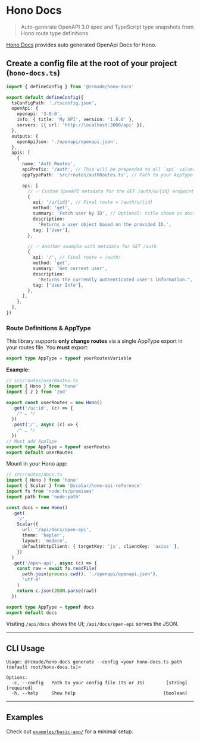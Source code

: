 # Hono Docs

> Auto-generate OpenAPI 3.0 spec and TypeScript type snapshots from Hono route type definitions

[Hono Docs](https://github.com/Rcmade/hono-docs) provides auto generated OpenApi Docs for Hono.

## **Create a config file** at the root of your project (`hono-docs.ts`)

```ts
import { defineConfig } from '@rcmade/hono-docs'

export default defineConfig({
  tsConfigPath: './tsconfig.json',
  openApi: {
    openapi: '3.0.0',
    info: { title: 'My API', version: '1.0.0' },
    servers: [{ url: 'http://localhost:3000/api' }],
  },
  outputs: {
    openApiJson: './openapi/openapi.json',
  },
  apis: [
    {
      name: 'Auth Routes',
      apiPrefix: '/auth', // This will be prepended to all `api` values below
      appTypePath: 'src/routes/authRoutes.ts', // Path to your AppType export

      api: [
        // ✅ Custom OpenAPI metadata for the GET /auth/u/{id} endpoint
        {
          api: '/u/{id}', // Final route = /auth/u/{id}
          method: 'get',
          summary: 'Fetch user by ID', // Optional: title shown in docs
          description:
            'Returns a user object based on the provided ID.',
          tag: ['User'],
        },

        // ✅ Another example with metadata for GET /auth
        {
          api: '/', // Final route = /auth/
          method: 'get',
          summary: 'Get current user',
          description:
            "Returns the currently authenticated user's information.",
          tag: ['User Info'],
        },
      ],
    },
  ],
})
```

### **Route Definitions & AppType**

This library supports **only change routes** via a single AppType export in your routes file. You **must** export:

```ts
export type AppType = typeof yourRoutesVariable
```

**Example:**

```ts
// src/routes/userRoutes.ts
import { Hono } from 'hono'
import { z } from 'zod'

export const userRoutes = new Hono()
  .get('/u/:id', (c) => {
    /* … */
  })
  .post('/', async (c) => {
    /* … */
  })
// Must add AppType
export type AppType = typeof userRoutes
export default userRoutes
```

Mount in your Hono app:

```ts
// src/routes/docs.ts
import { Hono } from 'hono'
import { Scalar } from '@scalar/hono-api-reference'
import fs from 'node:fs/promises'
import path from 'node:path'

const docs = new Hono()
  .get(
    '/',
    Scalar({
      url: '/api/docs/open-api',
      theme: 'kepler',
      layout: 'modern',
      defaultHttpClient: { targetKey: 'js', clientKey: 'axios' },
    })
  )
  .get('/open-api', async (c) => {
    const raw = await fs.readFile(
      path.join(process.cwd(), './openapi/openapi.json'),
      'utf-8'
    )
    return c.json(JSON.parse(raw))
  })

export type AppType = typeof docs
export default docs
```

Visiting `/api/docs` shows the UI; `/api/docs/open-api` serves the JSON.

---

## CLI Usage

```text
Usage: @rcmade/hono-docs generate --config <your hono-docs.ts path (default root/hono-docs.ts)>

Options:
  -c, --config   Path to your config file (TS or JS)        [string] [required]
  -h, --help     Show help                                 [boolean]
```

---

## Examples

Check out [`examples/basic-app/`](https://github.com/rcmade/hono-docs/tree/main/examples/basic-app) for a minimal setup.

